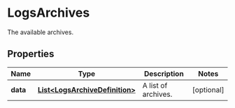 

# LogsArchives

The available archives.

## Properties

Name | Type | Description | Notes
------------ | ------------- | ------------- | -------------
**data** | [**List&lt;LogsArchiveDefinition&gt;**](LogsArchiveDefinition.md) | A list of archives. |  [optional]



